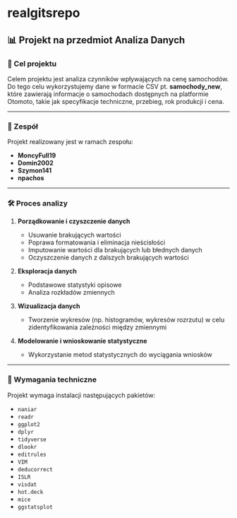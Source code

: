 # realgitsrepo

## 📊 Projekt na przedmiot Analiza Danych

### 🎯 Cel projektu
Celem projektu jest analiza czynników wpływających na cenę samochodów. Do tego celu wykorzystujemy dane w formacie CSV pt. **samochody_new**, które zawierają informacje o samochodach dostępnych na platformie Otomoto, takie jak specyfikacje techniczne, przebieg, rok produkcji i cena.

---

### 👥 Zespół
Projekt realizowany jest w ramach zespołu:
- **MoncyFull19**
- **Domin2002**
- **Szymon141**
- **npachos**

---

### 🛠️ Proces analizy
1. **Porządkowanie i czyszczenie danych**
   - Usuwanie brakujących wartości
   - Poprawa formatowania i eliminacja nieścisłości
   - Imputowanie wartości dla brakujących lub błednych danych
   - Oczyszczenie danych z dalszych brakujących wartości

2. **Eksploracja danych**
   - Podstawowe statystyki opisowe
   - Analiza rozkładów zmiennych

3. **Wizualizacja danych**
   - Tworzenie wykresów (np. histogramów, wykresów rozrzutu) w celu zidentyfikowania zależności między zmiennymi

4. **Modelowanie i wnioskowanie statystyczne**
   - Wykorzystanie metod statystycznych do wyciągania wniosków

---

### 🔧 Wymagania techniczne
Projekt wymaga instalacji następujących pakietów:
- `naniar`
- `readr`
- `ggplot2`
- `dplyr`
- `tidyverse`
- `dlookr`
- `editrules`
- `VIM`
- `deducorrect`
- `ISLR`
- `visdat`
- `hot.deck`
- `mice`
- `ggstatsplot`

